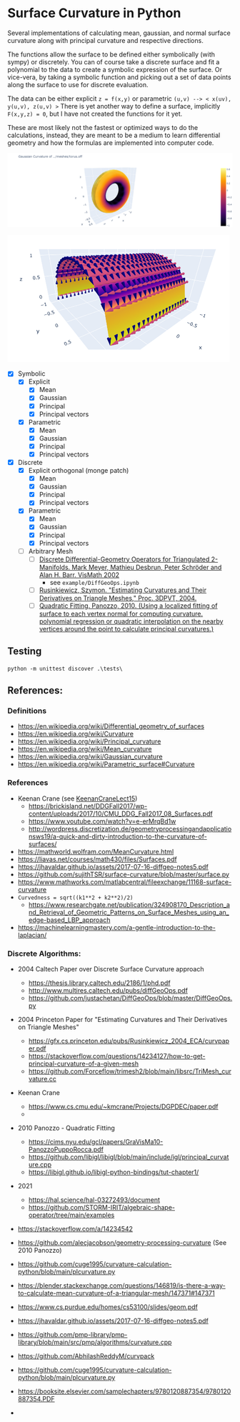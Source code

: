 # Surface Curvature in Python

Several implementations of calculating mean, gaussian, and normal surface curvature along with principal curvature and respective directions.

The functions allow the surface to be defined either symbolically (with sympy) or discretely.
You can of course take a discrete surface and fit a polynomial to the data to create a symbolic expression of the surface. Or vice-vera, by taking a symbolic function and picking out a set of data points along the surface to use for discrete evaluation.

The data can be either explicit `z = f(x,y)` or parametric `(u,v) --> < x(uv), y(u,v), z(u,v) >`
There is yet another way to define a surface, implicitly `F(x,y,z) = 0`, but I have not created the functions for it yet.

These are most likely not the fastest or optimized ways to do the calculations, instead, they are meant to be a medium to learn differential geometry and how the formulas are implemented into computer code.

![examples/DiffGeoOps.ipynb](docs/gaussian_torus.png)

![examples/discrete_shape.ipynb](docs/image.png)

- [x] Symbolic
  - [x] Explicit
    - [x] Mean
    - [x] Gaussian
    - [x] Principal
    - [x] Principal vectors
  - [x] Parametric
    - [x] Mean
    - [x] Gaussian
    - [x] Principal
    - [x] Principal vectors
- [x] Discrete
  - [x] Explicit orthogonal (monge patch)
    - [x] Mean
    - [x] Gaussian
    - [x] Principal
    - [X] Principal vectors
  - [x] Parametric
    - [x] Mean
    - [x] Gaussian
    - [x] Principal
    - [x] Principal vectors
  - [ ] Arbitrary Mesh
    - [ ] [Discrete Differential-Geometry Operators for Triangulated 2-Manifolds. Mark Meyer, Mathieu Desbrun, Peter Schröder and Alan H. Barr. VisMath 2002](http://www.multires.caltech.edu/pubs/diffGeoOps.pdf)
      - see `example/DiffGeoOps.ipynb`
    - [ ] [Rusinkiewicz, Szymon. "Estimating Curvatures and Their Derivatives on Triangle Meshes," Proc. 3DPVT, 2004.](https://gfx.cs.princeton.edu/pubs/Rusinkiewicz_2004_ECA/curvpaper.pdf)
    - [ ] [Quadratic Fitting. Panozzo, 2010. (Using a localized fitting of surface to each vertex normal for computing curvature. polynomial regression or quadratic interpolation on the nearby vertices around the point to calculate principal curvatures.)](https://cims.nyu.edu/gcl/papers/GraVisMa10-PanozzoPuppoRocca.pdf)

## Testing

```
python -m unittest discover .\tests\
```

## References:

### Definitions

- https://en.wikipedia.org/wiki/Differential_geometry_of_surfaces
- https://en.wikipedia.org/wiki/Curvature
- https://en.wikipedia.org/wiki/Principal_curvature
- https://en.wikipedia.org/wiki/Mean_curvature
- https://en.wikipedia.org/wiki/Gaussian_curvature
- https://en.wikipedia.org/wiki/Parametric_surface#Curvature

### References

- Keenan Crane (see [KeenanCraneLect15](examples/KeenanCraneLect15.ipynb))
  - https://brickisland.net/DDGFall2017/wp-content/uploads/2017/10/CMU_DDG_Fall2017_08_Surfaces.pdf
  - https://www.youtube.com/watch?v=e-erMrqBd1w
  - http://wordpress.discretization.de/geometryprocessingandapplicationsws19/a-quick-and-dirty-introduction-to-the-curvature-of-surfaces/
- https://mathworld.wolfram.com/MeanCurvature.html
- https://liavas.net/courses/math430/files/Surfaces.pdf
- https://jhavaldar.github.io/assets/2017-07-16-diffgeo-notes5.pdf
- https://github.com/sujithTSR/surface-curvature/blob/master/surface.py
- https://www.mathworks.com/matlabcentral/fileexchange/11168-surface-curvature
- `Curvedness = sqrt((k1**2 + k2**2)/2)`
  - https://www.researchgate.net/publication/324908170_Description_and_Retrieval_of_Geometric_Patterns_on_Surface_Meshes_using_an_edge-based_LBP_approach
- https://machinelearningmastery.com/a-gentle-introduction-to-the-laplacian/

### Discrete Algorithms:

- 2004 Caltech Paper over Discrete Surface Curvature approach

  - https://thesis.library.caltech.edu/2186/1/phd.pdf
  - http://www.multires.caltech.edu/pubs/diffGeoOps.pdf
  - https://github.com/justachetan/DiffGeoOps/blob/master/DiffGeoOps.py

- 2004 Princeton Paper for "Estimating Curvatures and Their Derivatives on Triangle Meshes"

  - https://gfx.cs.princeton.edu/pubs/Rusinkiewicz_2004_ECA/curvpaper.pdf
  - https://stackoverflow.com/questions/14234127/how-to-get-principal-curvature-of-a-given-mesh
  - https://github.com/Forceflow/trimesh2/blob/main/libsrc/TriMesh_curvature.cc

- Keenan Crane

  - https://www.cs.cmu.edu/~kmcrane/Projects/DGPDEC/paper.pdf
  -

- 2010 Panozzo - Quadratic Fitting

  - https://cims.nyu.edu/gcl/papers/GraVisMa10-PanozzoPuppoRocca.pdf
  - https://github.com/libigl/libigl/blob/main/include/igl/principal_curvature.cpp
  - https://libigl.github.io/libigl-python-bindings/tut-chapter1/

- 2021

  - https://hal.science/hal-03272493/document
  - https://github.com/STORM-IRIT/algebraic-shape-operator/tree/main/examples

- https://stackoverflow.com/a/14234542
- https://github.com/alecjacobson/geometry-processing-curvature (See 2010 Panozzo)
- https://github.com/cuge1995/curvature-calculation-python/blob/main/plcurvature.py
- https://blender.stackexchange.com/questions/146819/is-there-a-way-to-calculate-mean-curvature-of-a-triangular-mesh/147371#147371
- https://www.cs.purdue.edu/homes/cs53100/slides/geom.pdf
- https://jhavaldar.github.io/assets/2017-07-16-diffgeo-notes5.pdf
- https://github.com/pmp-library/pmp-library/blob/main/src/pmp/algorithms/curvature.cpp
- https://github.com/AbhilashReddyM/curvpack
- https://github.com/cuge1995/curvature-calculation-python/blob/main/plcurvature.py
- https://booksite.elsevier.com/samplechapters/9780120887354/9780120887354.PDF
- 